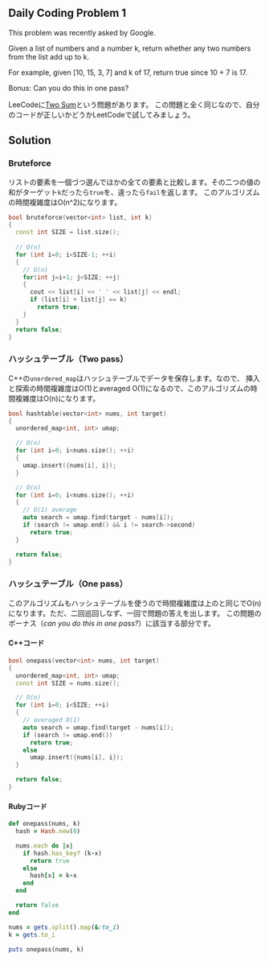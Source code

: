 ## Daily Coding Problem 1

This problem was recently asked by Google.

Given a list of numbers and a number k, return whether any two numbers from the list add up to k.

For example, given [10, 15, 3, 7] and k of 17, return true since 10 + 7 is 17.

Bonus: Can you do this in one pass?

<div class="divider"></div>

LeeCodeに[Two Sum](https://leetcode.com/problems/two-sum/submissions/)という問題があります。
この問題と全く同じなので、自分のコードが正しいかどうかLeetCodeで試してみましょう。

## Solution

### Bruteforce

リストの要素を一個づつ選んでほかの全ての要素と比較します。その二つの値の和がターゲット`k`だったら`true`を、違ったら`fail`を返します。
このアルゴリズムの時間複雑度はO(n^2)になります。　

```cpp
bool bruteforce(vector<int> list, int k)
{
  const int SIZE = list.size();
  
  // O(n)
  for (int i=0; i<SIZE-1; ++i)
  {
    // O(n)
    for(int j=i+1; j<SIZE; ++j) 
    {
      cout << list[i] << ' ' << list[j] << endl;
      if (list[i] + list[j] == k)
        return true;
    }
  }
  return false;
}
```

### ハッシュテーブル（Two pass）

C++の`unordered_map`はハッシュテーブルでデータを保存します。なので、 挿入と探索の時間複雑度はO(1)とaveraged O(1)になるので、このアルゴリズムの時間複雑度はO(n)になります。

```cpp
bool hashtable(vector<int> nums, int target)
{
  unordered_map<int, int> umap; 

  // O(n)
  for (int i=0; i<nums.size(); ++i)
  {
    umap.insert({nums[i], i});
  }

  // O(n)
  for (int i=0; i<nums.size(); ++i)
  {
    // O(1) average
    auto search = umap.find(target - nums[i]);
    if (search != umap.end() && i != search->second) 
      return true;
  }

  return false;
}
```

### ハッシュテーブル（One pass）

このアルゴリズムもハッシュテーブルを使うので時間複雑度は上のと同じでO(n)になります。ただ、二回巡回しなず、一回で問題の答えを出します。
この問題のボーナス（<i>can you do this in one pass?</i>）に該当する部分です。

#### C++コード

```cpp 
bool onepass(vector<int> nums, int target)
{
  unordered_map<int, int> umap;
  const int SIZE = nums.size();

  // O(n)
  for (int i=0; i<SIZE; ++i)
  {
    // averaged O(1)
    auto search = umap.find(target - nums[i]);
    if (search != umap.end())
      return true;
    else 
      umap.insert({nums[i], i});
  }

  return false;
}
```

#### Rubyコード

```rb
def onepass(nums, k)
  hash = Hash.new(0)

  nums.each do |x|
    if hash.has_key? (k-x)
      return true
    else
      hash[x] = k-x
    end
  end

  return false
end

nums = gets.split().map(&:to_i)
k = gets.to_i

puts onepass(nums, k)
```
